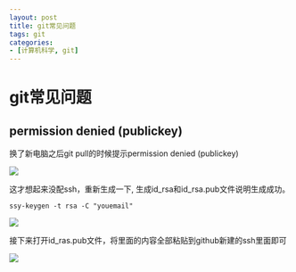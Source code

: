 ```yaml
---
layout: post
title: git常见问题
tags: git
categories:
- [计算机科学, git]
---
```


# git常见问题

## permission denied (publickey)

换了新电脑之后git pull的时候提示permission denied (publickey)

![](http://s3k1abi6b.hd-bkt.clouddn.com//20231104001648.png)

这才想起来没配ssh，重新生成一下, 生成id_rsa和id_rsa.pub文件说明生成成功。

```shel
ssy-keygen -t rsa -C "youemail"
```

![](http://s3k1abi6b.hd-bkt.clouddn.com//20231104001757.png)

接下来打开id_ras.pub文件，将里面的内容全部粘贴到github新建的ssh里面即可

![](http://s3k1abi6b.hd-bkt.clouddn.com//20231104164727.png)

